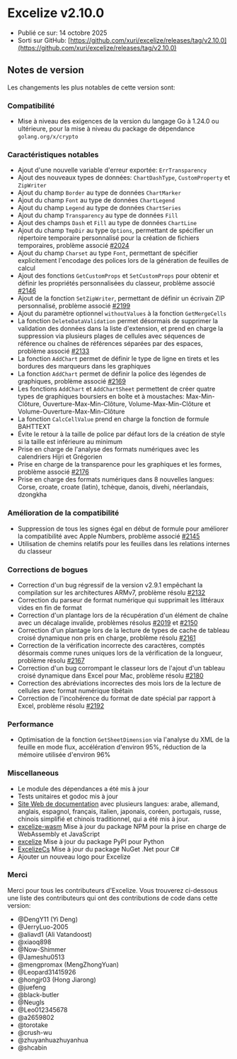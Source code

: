 # Excelize v2.10.0

* Publié ce sur: 14 octobre 2025
* Sorti sur GitHub: [https://github.com/xuri/excelize/releases/tag/v2.10.0](https://github.com/xuri/excelize/releases/tag/v2.10.0)

## Notes de version

Les changements les plus notables de cette version sont:

### Compatibilité

* Mise à niveau des exigences de la version du langage Go à 1.24.0 ou ultérieure, pour la mise à niveau du package de dépendance `golang.org/x/crypto`

### Caractéristiques notables

* Ajout d'une nouvelle variable d'erreur exportée: `ErrTransparency`
* Ajout des nouveaux types de données: `ChartDashType`, `CustomProperty` et `ZipWriter`
* Ajout du champ `Border` au type de données `ChartMarker`
* Ajout du champ `Font` au type de données `ChartLegend`
* Ajout du champ `Legend` au type de données `ChartSeries`
* Ajout du champ `Transparency` au type de données `Fill`
* Ajout des champs `Dash` et `Fill` au type de données `ChartLine`
* Ajout du champ `TmpDir` au type `Options`, permettant de spécifier un répertoire temporaire personnalisé pour la création de fichiers temporaires, problème associé [#2024](https://github.com/xuri/excelize/issues/2024)
* Ajout du champ `Charset` au type `Font`, permettant de spécifier explicitement l'encodage des polices lors de la génération de feuilles de calcul
* Ajout des fonctions `GetCustomProps` et `SetCustomProps` pour obtenir et définir les propriétés personnalisées du classeur, problème associé [#2146](https://github.com/xuri/excelize/issues/2146)
* Ajout de la fonction `SetZipWriter`, permettant de définir un écrivain ZIP personnalisé, problème associé [#2199](https://github.com/xuri/excelize/issues/2199)
* Ajout du paramètre optionnel `withoutValues` à la fonction `GetMergeCells`
* La fonction `DeleteDataValidation` permet désormais de supprimer la validation des données dans la liste d'extension, et prend en charge la suppression via plusieurs plages de cellules avec séquences de référence ou chaînes de références séparées par des espaces, problème associé [#2133](https://github.com/xuri/excelize/issues/2133)
* La fonction `AddChart` permet de définir le type de ligne en tirets et les bordures des marqueurs dans les graphiques
* La fonction `AddChart` permet de définir la police des légendes de graphiques, problème associé [#2169](https://github.com/xuri/excelize/issues/2169)
* Les fonctions `AddChart` et `AddChartSheet` permettent de créer quatre types de graphiques boursiers en boîte et à moustaches: Max-Min-Clôture, Ouverture-Max-Min-Clôture, Volume-Max-Min-Clôture et Volume-Ouverture-Max-Min-Clôture
* La fonction `CalcCellValue` prend en charge la fonction de formule BAHTTEXT
* Évite le retour à la taille de police par défaut lors de la création de style si la taille est inférieure au minimum
* Prise en charge de l'analyse des formats numériques avec les calendriers Hijri et Grégorien
* Prise en charge de la transparence pour les graphiques et les formes, problème associé [#2176](https://github.com/xuri/excelize/issues/2176)
* Prise en charge des formats numériques dans 8 nouvelles langues: Corse, croate, croate (latin), tchèque, danois, divehi, néerlandais, dzongkha

### Amélioration de la compatibilité

* Suppression de tous les signes égal en début de formule pour améliorer la compatibilité avec Apple Numbers, problème associé [#2145](https://github.com/xuri/excelize/issues/2145)
* Utilisation de chemins relatifs pour les feuilles dans les relations internes du classeur

### Corrections de bogues

* Correction d'un bug régressif de la version v2.9.1 empêchant la compilation sur les architectures ARMv7, problème résolu [#2132](https://github.com/xuri/excelize/issues/2132)
* Correction du parseur de format numérique qui supprimait les littéraux vides en fin de format
* Correction d'un plantage lors de la récupération d'un élément de chaîne avec un décalage invalide, problèmes résolus [#2019](https://github.com/xuri/excelize/issues/2019) et [#2150](https://github.com/xuri/excelize/issues/2150)
* Correction d'un plantage lors de la lecture de types de cache de tableau croisé dynamique non pris en charge, problème résolu [#2161](https://github.com/xuri/excelize/issues/2161)
* Correction de la vérification incorrecte des caractères, comptés désormais comme runes uniques lors de la vérification de la longueur, problème résolu [#2167](https://github.com/xuri/excelize/issues/2167)
* Correction d'un bug corrompant le classeur lors de l'ajout d'un tableau croisé dynamique dans Excel pour Mac, problème résolu [#2180](https://github.com/xuri/excelize/issues/2180)
* Correction des abréviations incorrectes des mois lors de la lecture de cellules avec format numérique tibétain
* Correction de l'incohérence du format de date spécial par rapport à Excel, problème résolu [#2192](https://github.com/xuri/excelize/issues/2192)

### Performance

* Optimisation de la fonction `GetSheetDimension` via l'analyse du XML de la feuille en mode flux, accélération d'environ 95%, réduction de la mémoire utilisée d'environ 96%

### Miscellaneous

* Le module des dépendances a été mis à jour
* Tests unitaires et godoc mis à jour
* [Site Web de documentation](https://xuri.me/excelize) avec plusieurs langues: arabe, allemand, anglais, espagnol, français, italien, japonais, coréen, portugais, russe, chinois simplifié et chinois traditionnel, qui a été mis à jour.
* [excelize-wasm](https://github.com/xuri/excelize-wasm) Mise à jour du package NPM pour la prise en charge de WebAssembly et JavaScript
* [excelize](https://github.com/xuri/excelize-py) Mise à jour du package PyPI pour Python
* [ExcelizeCs](https://github.com/xuri/excelize-cs) Mise à jour du package NuGet .Net pour C#
* Ajouter un nouveau logo pour Excelize

### Merci

Merci pour tous les contributeurs d'Excelize. Vous trouverez ci-dessous une liste des contributeurs qui ont des contributions de code dans cette version:

* @DengY11 (Yi Deng)
* @JerryLuo-2005
* @aliavd1 (Ali Vatandoost)
* @xiaoq898
* @Now-Shimmer
* @Jameshu0513
* @mengpromax (MengZhongYuan)
* @Leopard31415926
* @hongjr03 (Hong Jiarong)
* @juefeng
* @black-butler
* @Neugls
* @Leo012345678
* @a2659802
* @torotake
* @crush-wu
* @zhuyanhuazhuyanhua
* @shcabin
